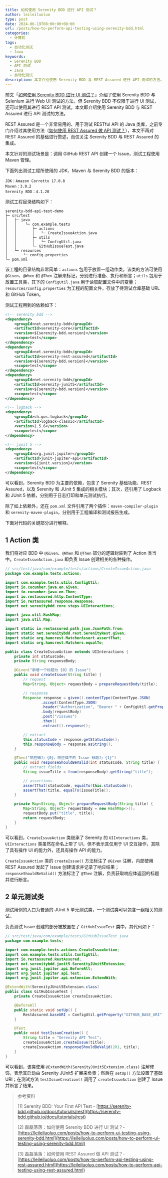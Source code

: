 ```yaml
---
title: 如何使用 Serenity BDD 进行 API 测试？
author: leileiluoluo
type: post
date: 2024-06-19T08:00:00+08:00
url: /posts/how-to-perform-api-testing-using-serenity-bdd.html
categories:
  - 计算机
tags:
  - 自动化测试
  - Java
keywords:
  - Serenity BDD
  - API 测试
  - Java
  - 自动化测试
description: 本文介绍使用 Serenity BDD 与 REST Assured 进行 API 测试的方法。
---
```


前文「[如何使用 Serenity BDD 进行 UI 测试？](https://leileiluoluo.github.io/posts/how-to-perform-ui-testing-using-serenity-bdd.html)」介绍了使用 Serenity BDD 与 Selenium 进行 Web UI 测试的方法，但 Serenity BDD 不仅限于进行 UI 测试，还可以使用其进行 REST API 测试。本文即介绍使用 Serenity BDD 与 REST Assured 进行 API 测试的方法。

REST Assured 是一个非常易用的、用于测试 RESTful API 的 Java 类库，之前专门介绍过其使用方法（[如何使用 REST Assured 做 API 测试？](https://leileiluoluo.github.io/posts/how-to-perform-api-testing-using-rest-assured.html)），本文不再对 REST Assured 的基础进行赘述，而仅关注 Serenity BDD 与 REST Assured 的集成。

本文针对的测试场景是：调用 GitHub REST API 创建一个 Issue，测试工程使用 Maven 管理。

下面列出测试工程所使用的 JDK、Maven 与 Serenity BDD 的版本：

```text
JDK：Amazon Corretto 17.0.8
Maven：3.9.2
Serenity BDD：4.1.20
```

测试工程目录结构如下：

```text
serenity-bdd-api-test-demo
├─ src/test
│   ├─ java
│   │    └─ com.example.tests
│   │       ├─ actions
│   │       │   └─ CreateIssueAction.java
│   │       ├─ utils
│   │       │   └─ ConfigUtil.java
│   │       └─ GitHubIssueTest.java
│   └─ resources
│       └─ config.properties
└─ pom.xml
```

该工程的目录结构非常简单：`actions` 包用于放置一组动作类，该类的方法可使用 `@Given`、`@When` 和 `@Then` 注解来标记，分别进行准备、执行和断言；`utils` 包用于放置工具类，其下的 `ConfigUtil.java` 用于读取配置文件中的变量；`resources/config.properties` 为工程的配置文件，存放了待测试仓库基础 URL 和 GitHub Token。

测试工程用到的依赖如下：

```xml
<!-- serenity bdd -->
<dependency>
    <groupId>net.serenity-bdd</groupId>
    <artifactId>serenity-core</artifactId>
    <version>${serenity-bdd.version}</version>
    <scope>test</scope>
</dependency>
<dependency>
    <groupId>net.serenity-bdd</groupId>
    <artifactId>serenity-rest-assured</artifactId>
    <version>${serenity-bdd.version}</version>
    <scope>test</scope>
</dependency>
<dependency>
    <groupId>net.serenity-bdd</groupId>
    <artifactId>serenity-junit5</artifactId>
    <version>${serenity-bdd.version}</version>
    <scope>test</scope>
</dependency>

<!-- logback -->
<dependency>
    <groupId>ch.qos.logback</groupId>
    <artifactId>logback-classic</artifactId>
    <version>1.5.6</version>
    <scope>test</scope>
</dependency>

<!-- junit 5 -->
<dependency>
    <groupId>org.junit.jupiter</groupId>
    <artifactId>junit-jupiter-api</artifactId>
    <version>${junit.version}</version>
    <scope>test</scope>
</dependency>
```

可以看到，Serenity BDD 为主要的依赖，包含了 Serenity 基础功能、REST Assured，以及 Serenity 和 JUnit 5 集成的相关模块；其次，还引用了 Logback 和 JUnit 5 依赖，分别用于日志打印和单元测试执行。

除了如上依赖外，还在 `pom.xml` 文件引用了两个插件：`maven-compiler-plugin` 和 `serenity-maven-plugin`，分别用于工程编译和测试报告生成。

下面对代码的关键部分进行解释。

## 1 Action 类

我们将对应 BDD 中 `@Given`、`@When` 和 `@Then` 部分的逻辑封装到了 Action 类当中。`CreateIssueAction.java` 即负责 Issue 创建相关的各种操作。

```java
// src/test/java/com/example/tests/actions/CreateIssueAction.java
package com.example.tests.actions;

import com.example.tests.utils.ConfigUtil;
import io.cucumber.java.en.Given;
import io.cucumber.java.en.Then;
import io.restassured.http.ContentType;
import io.restassured.response.Response;
import net.serenitybdd.core.steps.UIInteractions;

import java.util.HashMap;
import java.util.Map;

import static io.restassured.path.json.JsonPath.from;
import static net.serenitybdd.rest.SerenityRest.given;
import static org.hamcrest.MatcherAssert.assertThat;
import static org.hamcrest.Matchers.equalTo;

public class CreateIssueAction extends UIInteractions {
    private int statusCode;
    private String responseBody;

    @Given("新增一个标题为 {0} 的 Issue")
    public void createIssue(String title) {
        // request
        Map<String, Object> requestBody = prepareRequestBody(title);

        // response
        Response response = given().contentType(ContentType.JSON)
                .accept(ContentType.JSON)
                .header("Authorization", "Bearer " + ConfigUtil.getProperty("GITHUB_TOKEN"))
                .body(requestBody)
                .post("/issues")
                .then()
                .extract().response();

        // extract
        this.statusCode = response.getStatusCode();
        this.responseBody = response.asString();
    }

    @Then("响应码为 {0}，响应体中的 Issue 标题为 {1}")
    public void responseShouldBeValid(int statusCode, String title) {
        // extract fields
        String issueTitle = from(responseBody).getString("title");

        // assertions
        assertThat(statusCode, equalTo(this.statusCode));
        assertThat(title, equalTo(issueTitle));
    }

    private Map<String, Object> prepareRequestBody(String title) {
        Map<String, Object> requestBody = new HashMap<>();
        requestBody.put("title", title);
        return requestBody;
    }
}
```

可以看到，`CreateIssueAction` 类继承了 Serenity 的 `UIInteractions` 类，`UIInteractions` 类虽然在命名上带了 UI，但不表示其仅用于 UI 交互操作，其除了具有操作 UI 的能力外，还具有操作 API 的能力。

`CreateIssueAction` 类的 `createIssue()` 方法标注了 `@Given` 注解，内部使用 REST Assured 发起了 Issue 创建请求并记录了响应结果；`responseShouldBeValid()` 方法标注了 `@Then` 注解，负责获取响应体返回的标题并进行断言。

## 2 单元测试类

测试用例的入口为普通的 JUnit 5 单元测试类，一个测试类可以包含一组相关的测试。

负责测试 Issue 创建的部分被放置在了 `GitHubIssueTest` 类中，其代码如下：

```java
// src/test/java/com/example/tests/GitHubIssueTest.java
package com.example.tests;

import com.example.tests.actions.CreateIssueAction;
import com.example.tests.utils.ConfigUtil;
import io.restassured.RestAssured;
import net.serenitybdd.junit5.SerenityJUnit5Extension;
import org.junit.jupiter.api.BeforeAll;
import org.junit.jupiter.api.Test;
import org.junit.jupiter.api.extension.ExtendWith;

@ExtendWith(SerenityJUnit5Extension.class)
public class GitHubIssueTest {
    private CreateIssueAction createIssueAction;

    @BeforeAll
    public static void setUp() {
        RestAssured.baseURI = ConfigUtil.getProperty("GITHUB_BASE_URI");
    }

    @Test
    public void testIssueCreation() {
        String title = "Serenity API Test";
        createIssueAction.createIssue(title);
        createIssueAction.responseShouldBeValid(201, title);
    }
}
```

可以看到，该类使用 `@ExtendWith(SerenityJUnit5Extension.class)` 注解修饰，表示其启动由 Serenity JUnit5 扩展来负责；然后在 `setUp()` 方法设置了基础 URI；在测试方法 `testIssueCreation()` 调用了 `createIssueAction` 创建了 Issue 并断言了结果。

> 参考资料
>
> [1] Serenity BDD: Your First API Test - [https://serenity-bdd.github.io/docs/tutorials/rest](https://serenity-bdd.github.io/docs/tutorials/rest)
>
> [2] 磊磊落落：如何使用 Serenity BDD 进行 UI 测试？- [https://leileiluoluo.com/posts/how-to-perform-ui-testing-using-serenity-bdd.html](https://leileiluoluo.com/posts/how-to-perform-ui-testing-using-serenity-bdd.html)
>
> [3] 磊磊落落：如何使用 REST Assured 做 API 测试？- [https://leileiluoluo.com/posts/how-to-perform-api-testing-using-rest-assured.html](https://leileiluoluo.com/posts/how-to-perform-api-testing-using-rest-assured.html)
